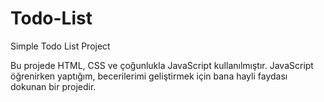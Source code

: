 # Todo-List
Simple Todo List Project

Bu projede HTML, CSS ve çoğunlukla JavaScript kullanılmıştır. JavaScript öğrenirken yaptığım, becerilerimi geliştirmek için bana hayli faydası dokunan bir projedir.
